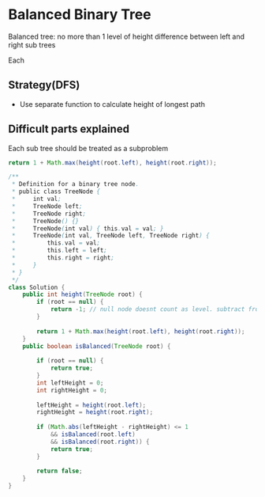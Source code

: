 # Balanced Binary Tree

Balanced tree: no more than 1 level of height difference between left and right sub trees

Each&#x20;





## Strategy(DFS)

* Use separate function to calculate height of longest path

## Difficult parts explained

Each sub tree should be treated as a subproblem

```java
return 1 + Math.max(height(root.left), height(root.right));
```



```java
/**
 * Definition for a binary tree node.
 * public class TreeNode {
 *     int val;
 *     TreeNode left;
 *     TreeNode right;
 *     TreeNode() {}
 *     TreeNode(int val) { this.val = val; }
 *     TreeNode(int val, TreeNode left, TreeNode right) {
 *         this.val = val;
 *         this.left = left;
 *         this.right = right;
 *     }
 * }
 */
class Solution {
    public int height(TreeNode root) {
        if (root == null) {
            return -1; // null node doesnt count as level. subtract from height
        }
        
        return 1 + Math.max(height(root.left), height(root.right)); 
    }
    public boolean isBalanced(TreeNode root) {
        
        if (root == null) {
            return true;
        }
        int leftHeight = 0;
        int rightHeight = 0;
        
        leftHeight = height(root.left);
        rightHeight = height(root.right);
        
        if (Math.abs(leftHeight - rightHeight) <= 1 
            && isBalanced(root.left) 
            && isBalanced(root.right)) {
            return true;
        } 
        
        return false; 
    }
}
```
